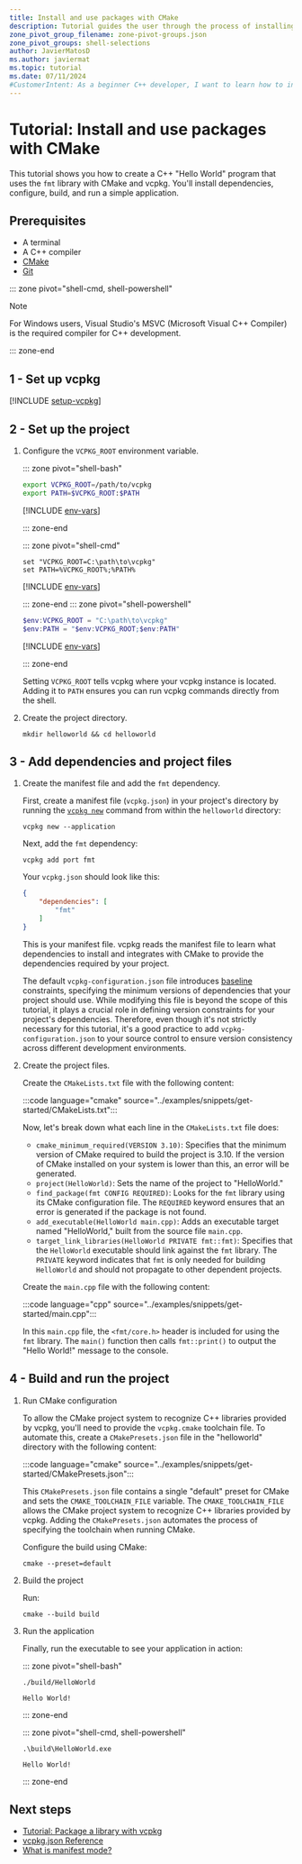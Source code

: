 ```yaml
---
title: Install and use packages with CMake
description: Tutorial guides the user through the process of installing and using packages with CMake.
zone_pivot_group_filename: zone-pivot-groups.json
zone_pivot_groups: shell-selections
author: JavierMatosD
ms.author: javiermat
ms.topic: tutorial
ms.date: 07/11/2024
#CustomerIntent: As a beginner C++ developer, I want to learn how to install and manage packages using CMake and vcpkg, so that I can easily set up and maintain C++ projects with necessary dependencies.
---
```


# Tutorial: Install and use packages with CMake

This tutorial shows you how to create a C++ "Hello World" program that uses the `fmt` library with CMake and vcpkg. You'll install dependencies, configure, build, and run a simple application.

## Prerequisites

- A terminal
- A C++ compiler
- [CMake](https://cmake.org/download/)
- [Git](https://git-scm.com/downloads)

::: zone pivot="shell-cmd, shell-powershell"

> [!NOTE]
> For Windows users, Visual Studio's MSVC (Microsoft Visual C++ Compiler) is the required compiler for C++ development.

::: zone-end

## 1 - Set up vcpkg

[!INCLUDE [setup-vcpkg](includes/setup-vcpkg.md)]

## 2 - Set up the project

1. Configure the `VCPKG_ROOT` environment variable.

    ::: zone pivot="shell-bash"

    ```bash
    export VCPKG_ROOT=/path/to/vcpkg
    export PATH=$VCPKG_ROOT:$PATH
    ```

    [!INCLUDE [env-vars](../../includes/env-vars-bash.md)]

    ::: zone-end

    ::: zone pivot="shell-cmd"

    ```console
    set "VCPKG_ROOT=C:\path\to\vcpkg"
    set PATH=%VCPKG_ROOT%;%PATH%
    ```

    [!INCLUDE [env-vars](../../includes/env-vars.md)]

    ::: zone-end
    ::: zone pivot="shell-powershell"

    ```powershell
    $env:VCPKG_ROOT = "C:\path\to\vcpkg"
    $env:PATH = "$env:VCPKG_ROOT;$env:PATH"
    ```

    [!INCLUDE [env-vars](../../includes/env-vars.md)]

    ::: zone-end

    Setting `VCPKG_ROOT` tells vcpkg where your vcpkg instance is located.
    Adding it to `PATH` ensures you can run vcpkg commands directly from the shell.

2. Create the project directory.

    ```console
    mkdir helloworld && cd helloworld
    ```

## 3 - Add dependencies and project files

1. Create the manifest file and add the `fmt` dependency.

    First, create a manifest file (`vcpkg.json`) in your project's directory by running the [`vcpkg new`](../commands/new.md) command from within the `helloworld` directory:

    ```console
    vcpkg new --application
    ```

    Next, add the `fmt` dependency:

    ```console
    vcpkg add port fmt
    ```

    Your `vcpkg.json` should look like this:

    ```json
    {
        "dependencies": [
            "fmt"
        ]
    }
    ```

    This is your manifest file. vcpkg reads the manifest file to learn what dependencies to install and integrates with CMake to provide the dependencies required by your project.

    The default `vcpkg-configuration.json` file introduces [baseline](../reference/vcpkg-configuration-json.md#registry-baseline) constraints, specifying the minimum versions of dependencies that your project should use. While modifying this file is beyond the scope of this tutorial, it plays a crucial role in defining version constraints for your project's dependencies. Therefore, even though it's not strictly necessary for this tutorial, it's a good practice to add `vcpkg-configuration.json` to your source control to ensure version consistency across different development environments.

2. Create the project files.

    Create the `CMakeLists.txt` file with the following content:

    :::code language="cmake" source="../examples/snippets/get-started/CMakeLists.txt":::

    Now, let's break down what each line in the `CMakeLists.txt` file does:

    - `cmake_minimum_required(VERSION 3.10)`: Specifies that the minimum version of CMake required to build the project is 3.10. If the version of CMake installed on your system is lower than this, an error will be generated.
    - `project(HelloWorld)`: Sets the name of the project to "HelloWorld."
    - `find_package(fmt CONFIG REQUIRED)`: Looks for the `fmt` library using its CMake configuration file. The `REQUIRED` keyword ensures that an error is generated if the package is not found.
    - `add_executable(HelloWorld main.cpp)`: Adds an executable target named "HelloWorld," built from the source file `main.cpp`.
    - `target_link_libraries(HelloWorld PRIVATE fmt::fmt)`: Specifies that the `HelloWorld` executable should link against the `fmt` library. The `PRIVATE` keyword indicates that `fmt` is only needed for building `HelloWorld` and should not propagate to other dependent projects.

    Create the `main.cpp` file with the following content:

    :::code language="cpp" source="../examples/snippets/get-started/main.cpp":::

    In this `main.cpp` file, the `<fmt/core.h>` header is included for using the `fmt` library. The `main()` function then calls `fmt::print()` to output the "Hello World!" message to the console.

## 4 - Build and run the project

1. Run CMake configuration

    To allow the CMake project system to recognize C++ libraries provided by vcpkg, you'll need to provide the `vcpkg.cmake` toolchain file. To automate this, create a `CMakePresets.json` file in the "helloworld" directory with the following content:

    :::code language="cmake" source="../examples/snippets/get-started/CMakePresets.json":::

    This `CMakePresets.json` file contains a single "default" preset for CMake and sets the `CMAKE_TOOLCHAIN_FILE` variable. The `CMAKE_TOOLCHAIN_FILE` allows the CMake project system to recognize C++ libraries provided by vcpkg. Adding the `CMakePresets.json` automates the process of specifying the toolchain when running CMake.

    Configure the build using CMake:

    ```console
    cmake --preset=default
    ```

2. Build the project

    Run:

    ```console
    cmake --build build
    ```
  
3. Run the application

    Finally, run the executable to see your application in action:

    ::: zone pivot="shell-bash"

    ```console
    ./build/HelloWorld
    
    Hello World!
    ```

    ::: zone-end

    ::: zone pivot="shell-cmd, shell-powershell"

    ```console
    .\build\HelloWorld.exe
    
    Hello World!
    ```

    ::: zone-end

## Next steps

- [Tutorial: Package a library with vcpkg](get-started-packaging.md)
- [vcpkg.json Reference](../reference/vcpkg-json.md)
- [What is manifest mode?](../concepts/manifest-mode.md)
